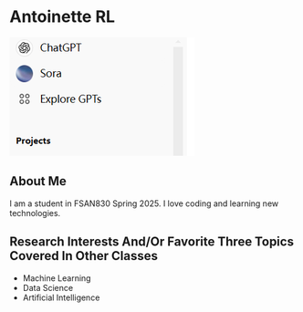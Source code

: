# Antoinette RL

![Profile Picture](../images/AntoinetteRL.jpg)

## About Me
I am a student in FSAN830 Spring 2025. I love coding and learning new technologies.

## Research Interests And/Or Favorite Three Topics Covered In Other Classes
- Machine Learning
- Data Science
- Artificial Intelligence
